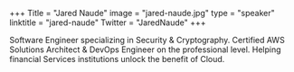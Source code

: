 +++
Title = "Jared Naude"
image = "jared-naude.jpg"
type = "speaker"
linktitle = "jared-naude"
Twitter = "JaredNaude"
+++

Software Engineer specializing in Security & Cryptography. Certified AWS Solutions Architect & DevOps Engineer on the professional level. Helping financial Services institutions unlock the benefit of Cloud.
